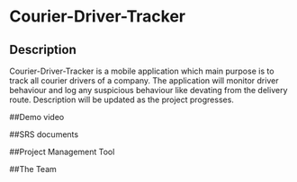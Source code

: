 # Courier-Driver-Tracker
## Description
Courier-Driver-Tracker is a mobile application which main purpose is to track all courier drivers of a company. The application will monitor driver behaviour and log any suspicious behaviour like devating from the delivery route. Description will be updated as the project progresses.

##Demo video

##SRS documents

##Project Management Tool

##The Team
